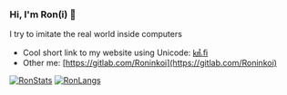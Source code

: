 ### Hi, I'm Ron(i) 🐉

I try to imitate the real world inside computers

- Cool short link to my website using Unicode: [㎦.ﬁ](https://㎦.ﬁ)
- Other me: [https://gitlab.com/Roninkoi](https://gitlab.com/Roninkoi)

[![RonStats](https://github-readme-stats.vercel.app/api?username=Roninkoi&show_icons=true&count_private=true&theme=cobalt)](https://github.com/Roninkoi)
[![RonLangs](https://github-readme-stats.vercel.app/api/top-langs/?username=Roninkoi&hide=javascript,html,css,dart&count_private=true&theme=cobalt&layout=compact&langs_count=10)](https://github.com/Roninkoi)

<!--
**Roninkoi/Roninkoi** is a ✨ _special_ ✨ repository because its `README.md` (this file) appears on your GitHub profile.

Here are some ideas to get you started:

- 🔭 I’m currently working on ...
- 🌱 I’m currently learning ...
- 👯 I’m looking to collaborate on ...
- 🤔 I’m looking for help with ...
- 💬 Ask me about ...
- 📫 How to reach me: ...
- 😄 Pronouns: ...
- ⚡ Fun fact: ...
-->
